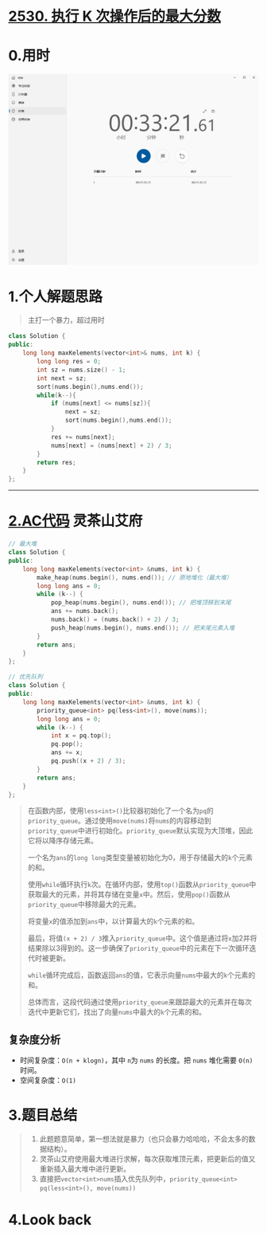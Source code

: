 # [2530. 执行 K 次操作后的最大分数](https://leetcode.cn/problems/maximal-score-after-applying-k-operations/)

# 0.用时

<img src="https://raw.githubusercontent.com/advancingsweet/Image/main/image-20231018151727183.png" alt="image-20231018151727183" style="zoom:67%;" />

# 1.个人解题思路

> 主打一个暴力，超过用时

```C++
class Solution {
public:
    long long maxKelements(vector<int>& nums, int k) {
        long long res = 0;
        int sz = nums.size() - 1;
        int next = sz;
        sort(nums.begin(),nums.end());
        while(k--){
            if (nums[next] <= nums[sz]){
                next = sz;
                sort(nums.begin(),nums.end());
            }
            res += nums[next];
            nums[next] = (nums[next] + 2) / 3;
        }
        return res;
    }
};
```



******************

# [2.AC代码](https://leetcode.cn/problems/maximal-score-after-applying-k-operations/solutions/2487446/o1-kong-jian-zuo-fa-pythonjavacgojsrust-ztx6f/) 灵茶山艾府

```C++
// 最大堆
class Solution {
public:
    long long maxKelements(vector<int> &nums, int k) {
        make_heap(nums.begin(), nums.end()); // 原地堆化（最大堆）
        long long ans = 0;
        while (k--) {
            pop_heap(nums.begin(), nums.end()); // 把堆顶移到末尾
            ans += nums.back();
            nums.back() = (nums.back() + 2) / 3;
            push_heap(nums.begin(), nums.end()); // 把末尾元素入堆
        }
        return ans;
    }
};
```

```C++
// 优先队列
class Solution {
public:
    long long maxKelements(vector<int> &nums, int k) {
        priority_queue<int> pq(less<int>(), move(nums));
        long long ans = 0;
        while (k--) {
            int x = pq.top();
            pq.pop();
            ans += x;
            pq.push((x + 2) / 3);
        }
        return ans;
    }
};
```

> 在函数内部，使用`less<int>()`比较器初始化了一个名为`pq`的`priority_queue`。通过使用`move(nums)`将`nums`的内容移动到`priority_queue`中进行初始化。`priority_queue`默认实现为大顶堆，因此它将以降序存储元素。
>
> 一个名为`ans`的`long long`类型变量被初始化为0，用于存储最大的`k`个元素的和。
>
> 使用`while`循环执行`k`次。在循环内部，使用`top()`函数从`priority_queue`中获取最大的元素，并将其存储在变量`x`中。然后，使用`pop()`函数从`priority_queue`中移除最大的元素。
>
> 将变量`x`的值添加到`ans`中，以计算最大的`k`个元素的和。
>
> 最后，将值`(x + 2) / 3`推入`priority_queue`中。这个值是通过将`x`加2并将结果除以3得到的。这一步确保了`priority_queue`中的元素在下一次循环迭代时被更新。
>
> `while`循环完成后，函数返回`ans`的值，它表示向量`nums`中最大的`k`个元素的和。
>
> 总体而言，这段代码通过使用`priority_queue`来跟踪最大的元素并在每次迭代中更新它们，找出了向量`nums`中最大的`k`个元素的和。

## 复杂度分析

- 时间复杂度：`O(n + klogn)`，其中 `n`为 `nums` 的长度。把 `nums` 堆化需要 `O(n)` 时间。
- 空间复杂度：`O(1)`



# 3.题目总结

> 1. 此题题意简单，第一想法就是暴力（也只会暴力哈哈哈，不会太多的数据结构）。
> 2. 灵茶山艾府使用最大堆进行求解，每次获取堆顶元素，把更新后的值又重新插入最大堆中进行更新。
> 3. 直接把`vector<int>nums`插入优先队列中，`priority_queue<int> pq(less<int>(), move(nums))`



# 4.Look back

